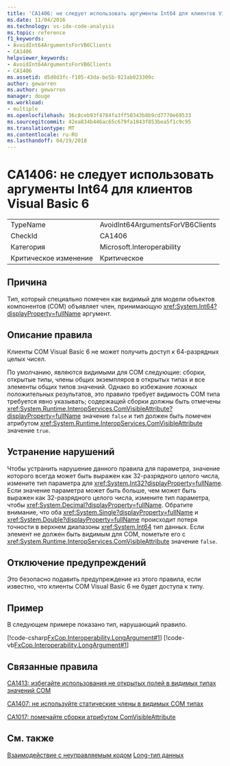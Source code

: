 ```yaml
---
title: 'CA1406: не следует использовать аргументы Int64 для клиентов Visual Basic 6'
ms.date: 11/04/2016
ms.technology: vs-ide-code-analysis
ms.topic: reference
f1_keywords:
- AvoidInt64ArgumentsForVB6Clients
- CA1406
helpviewer_keywords:
- AvoidInt64ArgumentsForVB6Clients
- CA1406
ms.assetid: d5d0d3fc-f105-43da-be5b-923ab023309c
author: gewarren
ms.author: gewarren
manager: douge
ms.workload:
- multiple
ms.openlocfilehash: 36c8ceb93f4784fa3ff50343b8b9cd7770e69533
ms.sourcegitcommit: 42ea834b446ac65c679fa1043f853bea5f1c9c95
ms.translationtype: MT
ms.contentlocale: ru-RU
ms.lasthandoff: 04/19/2018
---
```

# <a name="ca1406-avoid-int64-arguments-for-visual-basic-6-clients"></a>CA1406: не следует использовать аргументы Int64 для клиентов Visual Basic 6
|||
|-|-|
|TypeName|AvoidInt64ArgumentsForVB6Clients|
|CheckId|CA1406|
|Категория|Microsoft.Interoperability|
|Критическое изменение|Критическое|

## <a name="cause"></a>Причина
 Тип, который специально помечен как видимый для модели объектов компонентов (COM) объявляет член, принимающую <xref:System.Int64?displayProperty=fullName> аргумент.

## <a name="rule-description"></a>Описание правила
 Клиенты COM Visual Basic 6 не может получить доступ к 64-разрядных целых чисел.

 По умолчанию, являются видимыми для COM следующие: сборки, открытые типы, члены общих экземпляров в открытых типах и все элементы общих типов значений. Однако во избежание ложных положительных результатов, это правило требует видимость COM типа требуется явно указывать; содержащей сборки должны быть отмечены <xref:System.Runtime.InteropServices.ComVisibleAttribute?displayProperty=fullName> значение `false` и тип должен быть помечен атрибутом <xref:System.Runtime.InteropServices.ComVisibleAttribute> значение `true`.

## <a name="how-to-fix-violations"></a>Устранение нарушений
 Чтобы устранить нарушение данного правила для параметра, значение которого всегда может быть выражен как 32-разрядного целого числа, измените тип параметра для <xref:System.Int32?displayProperty=fullName>. Если значение параметра может быть больше, чем может быть выражен как 32-разрядного целого числа, измените тип параметра, чтобы <xref:System.Decimal?displayProperty=fullName>. Обратите внимание, что оба <xref:System.Single?displayProperty=fullName> и <xref:System.Double?displayProperty=fullName> происходит потеря точности в верхнем диапазоны <xref:System.Int64> тип данных. Если элемент не должен быть видимым для COM, пометьте его с <xref:System.Runtime.InteropServices.ComVisibleAttribute> значение `false`.

## <a name="when-to-suppress-warnings"></a>Отключение предупреждений
 Это безопасно подавить предупреждение из этого правила, если известно, что клиенты COM Visual Basic 6 не будет доступа к типу.

## <a name="example"></a>Пример
 В следующем примере показано тип, нарушающий правило.

 [!code-csharp[FxCop.Interoperability.LongArgument#1](../code-quality/codesnippet/CSharp/ca1406-avoid-int64-arguments-for-visual-basic-6-clients_1.cs)]
 [!code-vb[FxCop.Interoperability.LongArgument#1](../code-quality/codesnippet/VisualBasic/ca1406-avoid-int64-arguments-for-visual-basic-6-clients_1.vb)]

## <a name="related-rules"></a>Связанные правила
 [CA1413: избегайте использования не открытых полей в видимых типах значений COM](../code-quality/ca1413-avoid-non-public-fields-in-com-visible-value-types.md)

 [CA1407: не используйте статические члены в видимых COM типах](../code-quality/ca1407-avoid-static-members-in-com-visible-types.md)

 [CA1017: помечайте сборки атрибутом ComVisibleAttribute](../code-quality/ca1017-mark-assemblies-with-comvisibleattribute.md)

## <a name="see-also"></a>См. также
 [Взаимодействие с неуправляемым кодом](/dotnet/framework/interop/index) [Long-тип данных](/dotnet/visual-basic/language-reference/data-types/long-data-type)